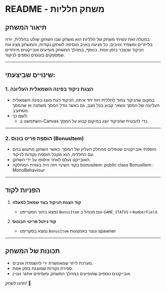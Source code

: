 # README - משחק חלליות

## תיאור המשחק
במטלה זאת עשיתי משחק של חלליות הוא משחק שבו השחקן שולט בחללית, יורה בלייזרים ומשמיד אויבים. כל פגיעה באויב מוסיפה לשחקן נקודות, והמשחק מציג את הניקוד שנצבר בזמן אמת. בנוסף, במהלך המשחק מופיעים אובייקטים מיוחדים שמספקים בונוסים נוספים לניקוד.

---

## שינויים שביצעתי:

### 1. **הצגת ניקוד בפינה השמאלית העליונה**
- במקום שהניקוד צמוד לחללית ויזוז יחד איתה, הניקוד כעת מוצג בפינה השמאלית העליונה של המסך ונשאר קבוע בכל מצב, גם כאשר גודל המסך משתנה או שהמסך מסתובב.
- לשם כך:
  - השתמשנו ב-Canvas כדי להבטיח שהניקוד יוצג במיקום קבוע על המסך.


---

### 2. **הוספת פריט בונוס (BonusItem)**
- הוספתי אובייקטים שנופלים מהחלק העליון של המסך. כאשר השחקן מתנגש בהם עם החללית, הוא מקבל תוספת נקודות לניקוד.
- האובייקט נעלם לאחר איסופו על ידי השחקן.
- בקוד השינוי הזה היה בעזרת המחלקה bonusitem:
public class BonusItem : MonoBehaviour

---

## הפניות לקוד

1. **קוד הצגת הניקוד בצד שמאל למעלה**
   - נמצא בתוך הסקריפט `BonusItem` וגם מנוהל ב-`GAME_STATUS` ו-`NumberField`.

2. **קוד ניהול פריטי הבונוס**
   - נמצא בסקריפט `BonusItem` ונוצר באמצעות spawner

---

## תכונות של המשחק
- מערכת לייזר שמאפשרת ירי להשמדת אויבים.
- ספירת נקודות שמוצגת בזמן אמת.
- אובייקטים נוספים שמופיעים במהלך המשחק ומוסיפים אתגר ועניין.

תהנו לשחק! 🚀

